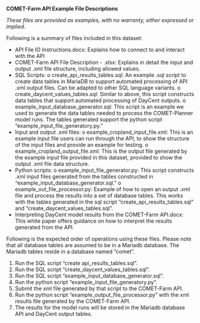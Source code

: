 **COMET-Farm API Example File Descriptions**

*These files are provided as examples, with no warranty, either expressed or implied.*

Following is a summary of files included in this dataset:
-	API File IO Instructions.docx: Explains how to connect to and interact with the API
-	COMET-Farm API File Description - <version>.xlsx: Explains in detail the input and output .xml file structure, including allowed values.
-	SQL Scripts:
    o	create_api_results_tables.sql: An example .sql script to create data tables in MariaDB to support automated processing of API .xml output files. Can be adapted to other SQL language variants.
    o	create_daycent_values_tables.sql: Similar to above, this script constructs data tables that support automated processing of DayCent outputs.
    o	example_input_database_generator.sql: This script is an example we used to generate the data tables needed to process the COMET-Planner model runs. The tables generated support the python script “example_input_file_generatory.py.”
-	Input and output .xml files:
    o	example_cropland_input_file.xml: This is an example input file users can run through the API, to show the structure of the input files and provide an example for testing.
    o	example_cropland_output_file.xml: This is the output file generated by the example input file provided in this dataset, provided to show the output .xml file data structure.
-	Python scripts:
    o	example_input_file_generator.py: This script constructs .xml input files generated from the tables constructed in “example_input_database_generator.sql.”
    o	example_out_file_processor.py: Example of how to open an output .xml file and process the results into a set of database tables. This works with the tables generated in the sql script “create_api_results_tables.sql” and “create_daycent_values_tables.sql”.
-	Interpreting DayCent model results from the COMET-Farm API.docx: This white paper offers guidance on how to interpret the results generated from the API.

Following is the expected order of operations using these files. Please note that all database tables are assumed to be in a Mariadb database. The Mariadb tables reside in a database named “comet”.
1)	Run the SQL script “create api_results_tables.sql”.
2)	Run the SQL script “create_daycent_values_tables.sql”.
3)	Run the SQL script “example_input_database_generator.sql”.
4)	Run the python script “example_input_file_generatory.py”.
5)	Submit the xml file generated by that script to the COMET-Farm API.
6)	Run the python script “example_output_file_processor.py” with the xml results file generated by the COMET-Farm API.
7)	The results for the model runs will be stored in the Mariadb database API and DayCent output tables.
